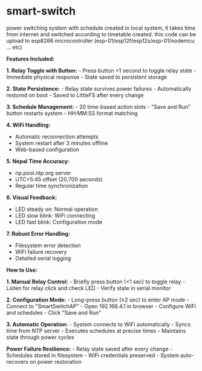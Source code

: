 # smart-switch
power switching system with schedule created in local system, it takes time from internet and switched according to timetable created.
this code can be upload to esp8266 microcontroller (esp-01/esp12f/esp12s/esp-01/nodemcu ... etc)

**Features Included:**

**1.	Relay Toggle with Button:**
    -	Press button <1 second to toggle relay state
    -	Immediate physical response
    -	State saved to persistent storage
    
**2.	State Persistence:**
    -	Relay state survives power failures
    -	Automatically restored on boot
    -	Saved to LittleFS after every change
    
**3.	Schedule Management:**
    -	20 time-based action slots
    -	"Save and Run" button restarts system
    -	HH:MM:SS format matching
    
**4.	WiFi Handling:**
  -	Automatic reconnection attempts
  -	System restart after 3 minutes offline
  -	Web-based configuration

**5.	Nepal Time Accuracy:**
  -	np.pool.ntp.org server
  -	UTC+5:45 offset (20,700 seconds)
  -	Regular time synchronization
    
**6.	Visual Feedback:**
  -	LED steady on: Normal operation
  -	LED slow blink: WiFi connecting
  -	LED fast blink: Configuration mode
    
**7.	Robust Error Handling:**
  -	Filesystem error detection
  -	WiFi failure recovery
  -	Detailed serial logging


**How to Use:**

**1.	Manual Relay Control:**
    -	Briefly press button (<1 sec) to toggle relay
    -	Listen for relay click and check LED
    -	Verify state in serial monitor

**2.	Configuration Mode:**
    -	Long-press button (≥2 sec) to enter AP mode
    -	Connect to "SmartSwitchAP"
    -	Open 192.168.4.1 in browser
    -	Configure WiFi and schedules
    -	Click "Save and Run"
    
**3.	Automatic Operation:**
    -	System connects to WiFi automatically
    -	Syncs time from NTP server
    -	Executes schedules at precise times
    -	Maintains state through power cycles
    
**Power Failure Resilience:**
    -	Relay state saved after every change
    -	Schedules stored in filesystem
    -	WiFi credentials preserved
    -	System auto-recovers on power restoration
    
   

